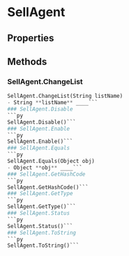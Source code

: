 # SellAgent    

## Properties  
 
## Methods  
### SellAgent.ChangeList
```py
SellAgent.ChangeList(String listName)
- String **listName** ____```
### SellAgent.Disable
```py
SellAgent.Disable()```
### SellAgent.Enable
```py
SellAgent.Enable()```
### SellAgent.Equals
```py
SellAgent.Equals(Object obj)
- Object **obj** ____```
### SellAgent.GetHashCode
```py
SellAgent.GetHashCode()```
### SellAgent.GetType
```py
SellAgent.GetType()```
### SellAgent.Status
```py
SellAgent.Status()```
### SellAgent.ToString
```py
SellAgent.ToString()```